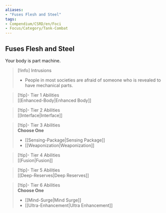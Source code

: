 ```yaml
---
aliases:
- "Fuses Flesh and Steel"
tags:
- Compendium/CSRD/en/Foci
- Focus/Category/Tank-Combat
---
```


  
## Fuses Flesh and Steel  
Your body is part machine.  

>[!info] Intrusions  
>- People in most societies are afraid of someone who is revealed to have mechanical parts.  


>[!tip]- Tier 1 Abilities  
> [[Enhanced-Body|Enhanced Body]]  


>[!tip]- Tier 2 Abilities  
> [[Interface|Interface]]  


>[!tip]- Tier 3 Abilities  
> **Choose One**  
>- [[Sensing-Package|Sensing Package]]  
>- [[Weaponization|Weaponization]]  


>[!tip]- Tier 4 Abilities  
> [[Fusion|Fusion]]  


>[!tip]- Tier 5 Abilities  
> [[Deep-Reserves|Deep Reserves]]  


>[!tip]- Tier 6 Abilities  
> **Choose One**  
>- [[Mind-Surge|Mind Surge]]  
>- [[Ultra-Enhancement|Ultra Enhancement]]